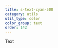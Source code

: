 ```yaml
---
title: s-text-cyan-500
category: utils
util_type: color
color_group: text
order: 142
---
```

<div class="s-text-cyan-500 s-bg-black">Text</div>